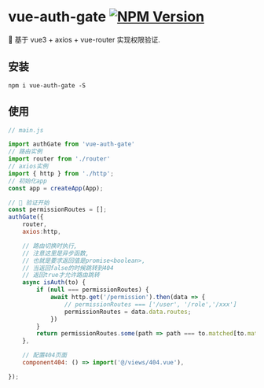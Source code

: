 # vue-auth-gate [![NPM Version][npm-image]][npm-url]

[npm-image]: https://img.shields.io/npm/v/vue-auth-gate.svg
[npm-url]: https://npmjs.org/package/vue-auth-gate
🌱 基于 vue3 + axios + vue-router 实现权限验证.

## 安装

```shell
npm i vue-auth-gate -S
```

## 使用
```javascript
// main.js

import authGate from 'vue-auth-gate'
// 路由实例
import router from './router'
// axios实例
import { http } from './http';
// 初始化app
const app = createApp(App);

// 🌱 验证开始
const permissionRoutes = [];
authGate({
    router,
    axios:http,

    // 路由切换时执行,
    // 注意这里是异步函数,
    // 也就是要求返回值是promise<boolean>,
    // 当返回false的时候跳转到404
    // 返回true才允许路由跳转
    async isAuth(to) {
        if (null === permissionRoutes) {
            await http.get('/permission').then(data => {
                // permissionRoutes === ['/user', '/role','/xxx']
                permissionRoutes = data.data.routes;
            })
        }
        return permissionRoutes.some(path => path === to.matched[to.matched.length - 1].path)
    },

    // 配置404页面
    component404: () => import('@/views/404.vue'),

});
```